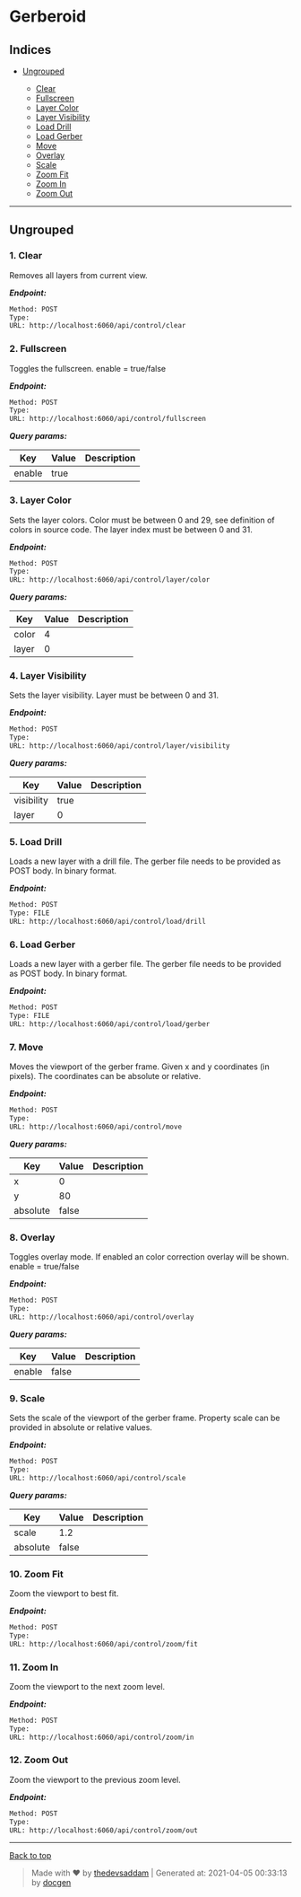 
# Gerberoid



## Indices

* [Ungrouped](#ungrouped)

  * [Clear](#1-clear)
  * [Fullscreen](#2-fullscreen)
  * [Layer Color](#3-layer-color)
  * [Layer Visibility](#4-layer-visibility)
  * [Load Drill](#5-load-drill)
  * [Load Gerber](#6-load-gerber)
  * [Move](#7-move)
  * [Overlay](#8-overlay)
  * [Scale](#9-scale)
  * [Zoom Fit](#10-zoom-fit)
  * [Zoom In](#11-zoom-in)
  * [Zoom Out](#12-zoom-out)


--------


## Ungrouped



### 1. Clear


Removes all layers from current view.


***Endpoint:***

```bash
Method: POST
Type: 
URL: http://localhost:6060/api/control/clear
```



### 2. Fullscreen


Toggles the fullscreen. enable = true/false


***Endpoint:***

```bash
Method: POST
Type: 
URL: http://localhost:6060/api/control/fullscreen
```



***Query params:***

| Key | Value | Description |
| --- | ------|-------------|
| enable | true |  |



### 3. Layer Color


Sets the layer colors. Color must be between 0 and 29, see definition of colors in source code. The layer index must be between 0 and 31.


***Endpoint:***

```bash
Method: POST
Type: 
URL: http://localhost:6060/api/control/layer/color
```



***Query params:***

| Key | Value | Description |
| --- | ------|-------------|
| color | 4 |  |
| layer | 0 |  |



### 4. Layer Visibility


Sets the layer visibility. Layer must be between 0 and 31.


***Endpoint:***

```bash
Method: POST
Type: 
URL: http://localhost:6060/api/control/layer/visibility
```



***Query params:***

| Key | Value | Description |
| --- | ------|-------------|
| visibility | true |  |
| layer | 0 |  |



### 5. Load Drill


Loads a new layer with a drill file. The gerber file needs to be provided as POST body. In binary format.


***Endpoint:***

```bash
Method: POST
Type: FILE
URL: http://localhost:6060/api/control/load/drill
```



### 6. Load Gerber


Loads a new layer with a gerber file. The gerber file needs to be provided as POST body. In binary format.


***Endpoint:***

```bash
Method: POST
Type: FILE
URL: http://localhost:6060/api/control/load/gerber
```



### 7. Move


Moves the viewport of the gerber frame. Given x and y coordinates (in pixels). The coordinates can be absolute or relative.


***Endpoint:***

```bash
Method: POST
Type: 
URL: http://localhost:6060/api/control/move
```



***Query params:***

| Key | Value | Description |
| --- | ------|-------------|
| x | 0 |  |
| y | 80 |  |
| absolute | false |  |



### 8. Overlay


Toggles overlay mode. If enabled an color correction overlay will be shown. enable = true/false


***Endpoint:***

```bash
Method: POST
Type: 
URL: http://localhost:6060/api/control/overlay
```



***Query params:***

| Key | Value | Description |
| --- | ------|-------------|
| enable | false |  |



### 9. Scale


Sets the scale of the viewport of the gerber frame. Property scale can be provided in absolute or relative values.


***Endpoint:***

```bash
Method: POST
Type: 
URL: http://localhost:6060/api/control/scale
```



***Query params:***

| Key | Value | Description |
| --- | ------|-------------|
| scale | 1.2 |  |
| absolute | false |  |



### 10. Zoom Fit


Zoom the viewport to best fit.


***Endpoint:***

```bash
Method: POST
Type: 
URL: http://localhost:6060/api/control/zoom/fit
```



### 11. Zoom In


Zoom the viewport to the next zoom level.


***Endpoint:***

```bash
Method: POST
Type: 
URL: http://localhost:6060/api/control/zoom/in
```



### 12. Zoom Out


Zoom the viewport to the previous zoom level.


***Endpoint:***

```bash
Method: POST
Type: 
URL: http://localhost:6060/api/control/zoom/out
```



---
[Back to top](#gerberoid)
> Made with &#9829; by [thedevsaddam](https://github.com/thedevsaddam) | Generated at: 2021-04-05 00:33:13 by [docgen](https://github.com/thedevsaddam/docgen)
